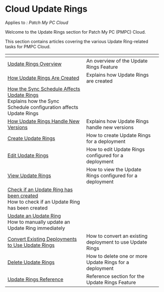 # Cloud Update Rings

Applies to _: Patch My PC Cloud_

Welcome to the Update Rings section for Patch My PC (PMPC) Cloud.

This section contains articles covering the various Update Ring-related tasks for PMPC Cloud.

<table data-view="cards"><thead><tr><th></th><th></th><th></th></tr></thead><tbody><tr><td><a href="overview-of-cloud-update-rings.md">Update Rings Overview</a></td><td>An overview of the Update Rings Feature</td><td></td></tr><tr><td><a href="how-cloud-update-rings-are-created.md">How Update Rings Are Created</a></td><td>Explains how Update Rings are created</td><td></td></tr><tr><td><a href="how-the-sync-schedule-in-cloud-affects-update-rings.md">How the Sync Schedule Affects Update Rings</a><br>Explains how the Sync Schedule configuration affects Update Rings</td><td></td><td></td></tr><tr><td><a href="how-cloud-update-rings-handle-new-versions.md">How Update Rings Handle New Versions</a></td><td>Explains how Update Rings handle new versions</td><td></td></tr><tr><td><a href="create-update-rings-in-cloud.md">Create Update Rings</a></td><td>How to create Update Rings for a deployment</td><td></td></tr><tr><td><a href="edit-update-rings-in-cloud.md">Edit Update Rings</a></td><td>How to edit Update Rings configured for a deployment</td><td></td></tr><tr><td><a href="view-cloud-update-rings.md">View Update Rings</a></td><td>How to view the Update Rings configured for a deployment</td><td></td></tr><tr><td><a href="check-if-an-update-ring-has-been-created-in-cloud.md">Check if an Update Ring has been created</a><br>How to check if an Update Ring has been created<br></td><td></td><td></td></tr><tr><td><a href="update-a-cloud-update-ring.md">Update an Update Ring</a><br>How to manually update an Update Ring immediately</td><td></td><td></td></tr><tr><td><a href="convert-existing-cloud-deployments-to-use-update-rings.md">Convert Existing Deployments to Use Update Rings</a></td><td>How to convert an existing deployment to use Update Rings</td><td></td></tr><tr><td><a href="delete-update-rings-in-cloud.md">Delete Update Rings</a></td><td>How to delete one or more Update Rings for a deployment</td><td></td></tr><tr><td><a href="how-the-sync-schedule-in-cloud-affects-update-rings.md">Update Rings Reference</a></td><td>Reference section for the Update Rings Feature</td><td></td></tr></tbody></table>

